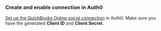 ### Create and enable connection in Auth0

[Set up the QuickBooks Online social connection](https://auth0.com/docs/dashboard/guides/connections/set-up-connections-social) in Auth0. Make sure you have the generated **Client ID** and **Client Secret**.
